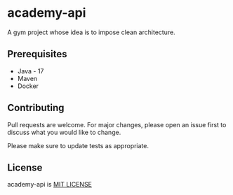 
# academy-api

A gym project whose idea is to impose clean architecture.

## Prerequisites

- Java - 17
- Maven
- Docker

## Contributing


Pull requests are welcome. For major changes, please open an issue first to discuss what you would like to change.

Please make sure to update tests as appropriate.

## License

academy-api is <a href="https://github.com/Jorelwall451/academy-api/blob/main/LICENSE">MIT LICENSE</a>